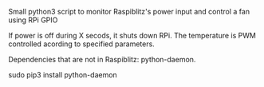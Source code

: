 Small python3 script to monitor Raspiblitz's power input and control a fan using RPi GPIO

If power is off during X secods, it shuts down RPi.
The temperature is PWM controlled acording to specified parameters.

Dependencies that are not in Raspiblitz: python-daemon.

sudo pip3 install python-daemon

